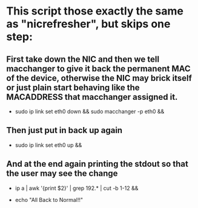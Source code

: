 # This script those exactly the same as "nicrefresher", but skips one step:

## First take down the NIC and then we tell macchanger to give it back the permanent MAC of the device, otherwise the NIC may brick itself or just plain start behaving like the MACADDRESS that macchanger assigned it.

* sudo ip link set eth0 down && sudo macchanger -p eth0 &&

## Then just put in back up again

* sudo ip link set eth0 up &&

## And at the end again printing the stdout so that the user may see the change

* ip a | awk '{print $2}' | grep 192.* | cut -b 1-12 &&

* echo "All Back to Normal!!"